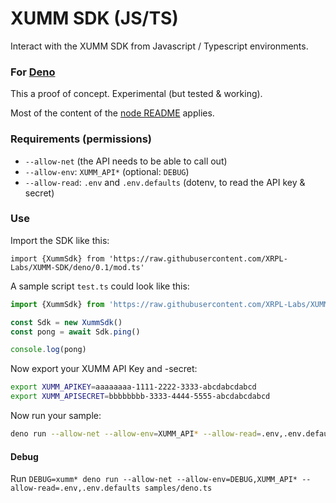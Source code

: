 # XUMM SDK (JS/TS)

Interact with the XUMM SDK from Javascript / Typescript environments.

### For [Deno](https://deno.land/)

This a proof of concept. Experimental (but tested & working).

Most of the content of the [node README](https://github.com/XRPL-Labs/XUMM-SDK) applies.

### Requirements (permissions)

- `--allow-net` (the API needs to be able to call out)
- `--allow-env`: `XUMM_API*` (optional: `DEBUG`)
- `--allow-read`: `.env` and `.env.defaults` (dotenv, to read the API key & secret)

### Use

Import the SDK like this:
```
import {XummSdk} from 'https://raw.githubusercontent.com/XRPL-Labs/XUMM-SDK/deno/0.1/mod.ts'
```

A sample script `test.ts` could look like this:

```typescript
import {XummSdk} from 'https://raw.githubusercontent.com/XRPL-Labs/XUMM-SDK/deno/0.1/mod.ts'

const Sdk = new XummSdk()
const pong = await Sdk.ping()

console.log(pong)
```

Now export your XUMM API Key and -secret:

```bash
export XUMM_APIKEY=aaaaaaaa-1111-2222-3333-abcdabcdabcd
export XUMM_APISECRET=bbbbbbbb-3333-4444-5555-abcdabcdabcd
```

Now run your sample:
```bash
deno run --allow-net --allow-env=XUMM_API* --allow-read=.env,.env.defaults test.ts
```

#### Debug

Run `DEBUG=xumm* deno run --allow-net --allow-env=DEBUG,XUMM_API* --allow-read=.env,.env.defaults samples/deno.ts`
